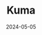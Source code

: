 ---
date: 2024-05-05
featured_image: Kuma-20240518-4.jpg
title: Kuma
description: 
tags: ["kuma"]
---